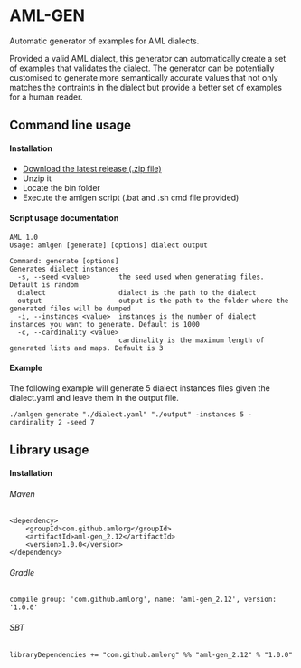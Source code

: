 # AML-GEN

Automatic generator of examples for AML dialects.

Provided a valid AML dialect, this generator can automatically create a set of examples that validates the dialect.
The generator can be potentially customised to generate more semantically accurate values that not only matches the contraints
in the dialect but provide a better set of examples for a human reader.

## Command line usage

#### Installation

* [Download the latest release (.zip file)](https://repository-master.mulesoft.org/nexus/content/repositories/releases/com/github/amlorg/aml-gen_2.12/) 
* Unzip it
* Locate the bin folder
* Execute the amlgen script (.bat and .sh cmd file provided)

#### Script usage documentation

```
AML 1.0
Usage: amlgen [generate] [options] dialect output

Command: generate [options]
Generates dialect instances
  -s, --seed <value>       the seed used when generating files. Default is random
  dialect                  dialect is the path to the dialect
  output                   output is the path to the folder where the generated files will be dumped
  -i, --instances <value>  instances is the number of dialect instances you want to generate. Default is 1000
  -c, --cardinality <value>
                           cardinality is the maximum length of generated lists and maps. Default is 3
```

#### Example

The following example will generate 5 dialect instances files given the dialect.yaml and leave them in the output file. 
```
./amlgen generate "./dialect.yaml" "./output" -instances 5 -cardinality 2 -seed 7
```

## Library usage

#### Installation

###### Maven
```
<dependency>
    <groupId>com.github.amlorg</groupId>
    <artifactId>aml-gen_2.12</artifactId>
    <version>1.0.0</version>
</dependency>
```

###### Gradle
`compile group: 'com.github.amlorg', name: 'aml-gen_2.12', version: '1.0.0'`

###### SBT
`libraryDependencies += "com.github.amlorg" %% "aml-gen_2.12" % "1.0.0"`
